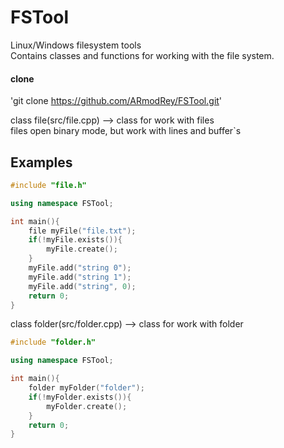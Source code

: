 # FSTool
Linux/Windows filesystem tools<br/>
Сontains classes and functions for working with the file system.<br/>

#### clone

'git clone https://github.com/ARmodRey/FSTool.git'

class file(src/file.cpp) --> class for work with files<br/>
files open binary mode, but work with lines and buffer`s<br/>

## Examples

```C++
#include "file.h"

using namespace FSTool;

int main(){
    file myFile("file.txt");
    if(!myFile.exists()){
        myFile.create();
    }
    myFile.add("string 0");
    myFile.add("string 1");
    myFile.add("string", 0);
    return 0;
}
```

class folder(src/folder.cpp) --> class for work with folder<br/>

```C++
#include "folder.h"

using namespace FSTool;

int main(){
    folder myFolder("folder");
    if(!myFolder.exists()){
        myFolder.create();
    }
    return 0;
}
```